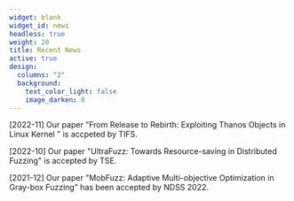 ```yaml
---
widget: blank
widget_id: news
headless: true
weight: 20
title: Recent News
active: true
design:
  columns: "2"
  background:
    text_color_light: false
    image_darken: 0
---
```

\[﻿2022-11] Our paper "From Release to Rebirth: Exploiting Thanos Objects in Linux Kernel " is accpeted by TIFS.

\[﻿2022-10] Our paper "UltraFuzz: Towards Resource-saving in Distributed Fuzzing" is accepted by TSE.

\[2021-12] Our paper "MobFuzz: Adaptive Multi-objective Optimization in Gray-box Fuzzing" has been accepted by NDSS 2022.